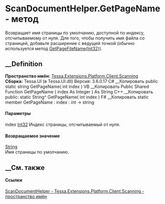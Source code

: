 # ScanDocumentHelper.GetPageName - метод
Возвращает имя страницы по умолчанию, доступной по индексу, отсчитываемому от
нуля. Для того, чтобы получить имя файла со страницей, добавьте расширение с
ведущей точкой (обычно используется метод
[GetPageFileName(Int32)](M_Tessa_Extensions_Platform_Client_Scanning_ScanDocumentHelper_GetPageFileName.htm)).
## __Definition
 **Пространство имён:**
[Tessa.Extensions.Platform.Client.Scanning](N_Tessa_Extensions_Platform_Client_Scanning.htm)  
 **Сборка:** Tessa.UI (в Tessa.UI.dll) Версия: 3.6.0.17
C# __Копировать
     public static string GetPageName(
    	int index
    )
VB __Копировать
     Public Shared Function GetPageName ( 
    	index As Integer
    ) As String
C++ __Копировать
     public:
    static String^ GetPageName(
    	int index
    )
F# __Копировать
     static member GetPageName : 
            index : int -> string 
#### Параметры
index [Int32](https://learn.microsoft.com/dotnet/api/system.int32)
    Индекс страницы, отсчитываемый от нуля.
#### Возвращаемое значение
[String](https://learn.microsoft.com/dotnet/api/system.string)  
Имя страницы по умолчанию.
##  __См. также
#### Ссылки
[ScanDocumentHelper -
](T_Tessa_Extensions_Platform_Client_Scanning_ScanDocumentHelper.htm)
[Tessa.Extensions.Platform.Client.Scanning - пространство
имён](N_Tessa_Extensions_Platform_Client_Scanning.htm)
